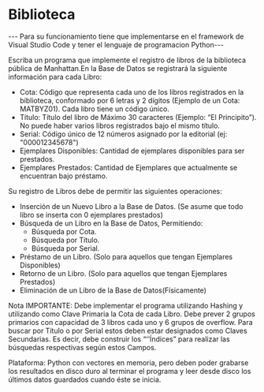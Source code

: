 # Biblioteca
--- Para su funcionamiento tiene que implementarse en el framework de Visual Studio Code y tener el lenguaje de programacion Python---

Escriba un programa que implemente el registro de libros de la biblioteca pública de Manhattan.En la Base de Datos se registrará la siguiente información para cada Libro:

* Cota: Código que representa cada uno de los libros registrados en la biblioteca, conformado por 6 letras y 2 dígitos (Ejemplo de un Cota: MATBYZ01). Cada libro tiene un código único.
* Título: Título del libro de Máximo 30 caracteres (Ejemplo: “El Principito”). No puede haber varios libros registrados bajo el mismo título.
* Serial: Código único de 12 números asignado por la editorial (ej: "000012345678")
* Ejemplares Disponibles: Cantidad de ejemplares disponibles para ser prestados.
* Ejemplares Prestados: Cantidad de Ejemplares que actualmente se encuentran bajo préstamo. 
 
Su registro de Libros debe de permitir las siguientes operaciones:
 
*	Inserción de un Nuevo Libro a la Base de Datos. (Se asume que todo libro se inserta con 0 ejemplares prestados)
*	Búsqueda de un Libro en la Base de Datos, Permitiendo:
    -	Búsqueda por Cota.
    -	Búsqueda por Título.
    -	Búsqueda por Serial.
*	Préstamo de un Libro. (Solo para aquellos que tengan Ejemplares Disponibles)
*	Retorno de un Libro. (Solo para aquellos que tengan Ejemplares Prestados)
*	Eliminación de un Libro de la Base de Datos(Físicamente)
 
Nota IMPORTANTE: Debe implementar el programa utilizando Hashing y utilizando como Clave Primaria la Cota de cada Libro. Debe prever 2 grupos primarios con capacidad de 3 libros cada uno y 6 grupos de overflow. Para buscar por Título o por Serial estos deben estar designados como Claves Secundarias. Es decir, debe construir los “‘’Índices” para realizar las búsquedas respectivas según estos Campos.
 
Plataforma: Python con vectores en memoria, pero deben poder grabarse los
resultados en disco duro al terminar el programa y leer desde disco los últimos
datos guardados cuando éste se inicia.
